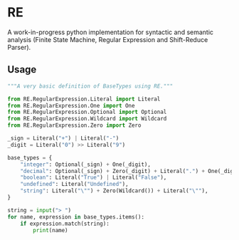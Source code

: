 # RE

A work-in-progress python implementation for syntactic and semantic analysis (Finite State Machine, Regular Expression and Shift-Reduce Parser).

## Usage

```python
"""A very basic definition of BaseTypes using RE."""

from RE.RegularExpression.Literal import Literal
from RE.RegularExpression.One import One
from RE.RegularExpression.Optional import Optional
from RE.RegularExpression.Wildcard import Wildcard
from RE.RegularExpression.Zero import Zero

_sign = Literal("+") | Literal("-")
_digit = Literal("0") >> Literal("9")

base_types = {
    "integer": Optional(_sign) + One(_digit),
    "decimal": Optional(_sign) + Zero(_digit) + Literal(".") + One(_digit),
    "boolean": Literal("True") | Literal("False"),
    "undefined": Literal("Undefined"),
    "string": Literal("\"") + Zero(Wildcard()) + Literal("\""),
}

string = input("> ")
for name, expression in base_types.items():
    if expression.match(string):
        print(name)
```
